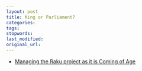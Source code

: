 ```yaml
---
layout: post
title: King or Parliament?
categories:
tags:
stopwords:
last_modified:
original_url:
---
```


* [Managing the Raku project as it is Coming of Age
](https://github.com/Raku/problem-solving/issues/203)
